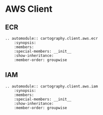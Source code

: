 # AWS Client

## ECR

```{eval-rst}
.. automodule:: cartography.client.aws.ecr
    :synopsis:
    :members:
    :special-members: __init__
    :show-inheritance:
    :member-order: groupwise
```

## IAM

```{eval-rst}
.. automodule:: cartography.client.aws.iam
    :synopsis:
    :members:
    :special-members: __init__
    :show-inheritance:
    :member-order: groupwise
```

